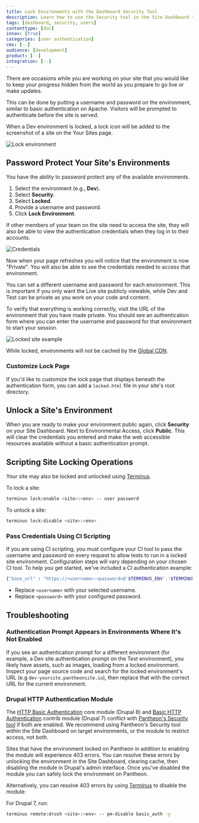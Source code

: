 ```yaml
---
title: Lock Environments with the Dashboard Security Tool
description: Learn how to use the Security tool in the Site Dashboard to keep your work hidden from the public for Drupal or WordPress site development.
tags: [dashboard, security, users]
contenttype: [doc]
innav: [true]
categories: [user authentication]
cms: [--]
audience: [development]
product: [--]
integration: [--]
---
```


There are occasions while you are working on your site that you would like to keep your progress hidden from the world as you prepare to go live or make updates.

This can be done by putting a username and password on the environment, similar to basic authentication on Apache. Visitors will be prompted to authenticate before the site is served.

<Alert title="Note" type="info">

When a Dev environment is locked, a lock icon will be added to the screenshot of a site on the Your Sites page.

</Alert>

![Lock environment](../images/dashboard/lock-environment.png)

## Password Protect Your Site's Environments

You have the ability to password protect any of the available environments.

1. Select the environment (e.g., <span class="glyphicon glyphicon-wrench"></span> **Dev**).
2. Select <span class="glyphicon glyphicon-keys"></span> **Security**.
3. Select **Locked**.
4. Provide a username and password.
5. Click **Lock Environment**.

If other members of your team on the site need to access the site, they will also be able to view the authentication credentials when they log in to their accounts.

![Credentials](../images/dashboard/environment-access.png)

Now when your page refreshes you will notice that the environment is now "Private". You will also be able to see the credentials needed to access that environment.

You can set a different username and password for each environment. This is important if you only want the Live site publicly viewable, while Dev and Test can be private as you work on your code and content.

To verify that everything is working correctly, visit the URL of the environment that you have made private. You should see an authentication form where you can enter the username and password for that environment to start your session.

![Locked site example](../images/auth-required.png)

<Alert title="Note" type="info">

While locked, environments will not be cached by the [Global CDN](/guides/global-cdn).

</Alert>

### Customize Lock Page
If you'd like to customize the lock page that displays beneath the authentication form, you can add a `locked.html` file in your site's root directory.

## Unlock a Site's Environment
When you are ready to make your environment public again, click **Security** on your Site Dashboard. Next to Environmental Access, click **Public**.
This will clear the credentials you entered and make the web accessible resources available without a basic authentication prompt.

## Scripting Site Locking Operations
Your site may also be locked and unlocked using [Terminus](/terminus).

To lock a site:

```bash
terminus lock:enable <site>:<env> -- user password
```

To unlock a site:

```bash
terminus lock:disable <site>:<env>
```

### Pass Credentials Using CI Scripting 

If you are using CI scripting, you must configure your CI tool to pass the username and password on every request to allow tests to run in a locked site environment. Configuration steps will vary depending on your chosen CI tool. To help you get started, we've included a CI authentication example:

```bash
{"base_url" : "https://<username>:<password>@'$TERMINUS_ENV'-'$TERMINUS_SITE'.pantheonsite.io/"}
```
  * Replace `<username>` with your selected username.
  * Replace `<password>` with your configured password.

## Troubleshooting

### Authentication Prompt Appears in Environments Where It's Not Enabled

If you see an authentication prompt for a different environment (for example, a Dev site authentication prompt on the Test environment), you likely have assets, such as images, loading from a locked environment. Inspect your page source code and search for the locked environment's URL (e.g `dev-yoursite.pantheonsite.io`), then replace that with the correct URL for the current environment.

### Drupal HTTP Authentication Module

The [HTTP Basic Authentication](https://www.drupal.org/docs/8/core/modules/basic_auth) core module (Drupal 8) and [Basic HTTP Authentication](https://www.drupal.org/project/basic_auth) contrib module (Drupal 7) conflict with [Pantheon's Security tool](/security/#password-protect-your-site%27s-environments) if both are enabled. We recommend using Pantheon's Security tool within the Site Dashboard on target environments, or the module to restrict access, not both.

Sites that have the environment locked on Pantheon in addition to enabling the module will experience 403 errors. You can resolve these errors by unlocking the environment in the Site Dashboard, clearing cache, then disabling the module in Drupal's admin interface. Once you've disabled the module you can safely lock the environment on Pantheon.

Alternatively, you can resolve 403 errors by using [Terminus](/terminus) to disable the module:

For Drupal 7, run:

```bash
terminus remote:drush <site>:<env> -- pm-disable basic_auth -y
```
